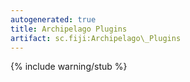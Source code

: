 ```yaml
---
autogenerated: true
title: Archipelago Plugins
artifact: sc.fiji:Archipelago\_Plugins
---
```


{% include warning/stub %}

